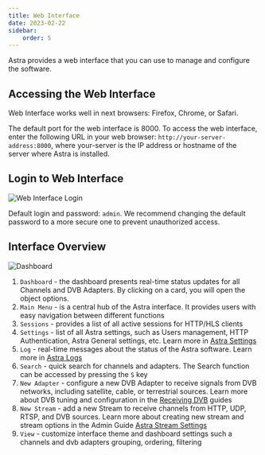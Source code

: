 ```yaml
---
title: Web Interface
date: 2023-02-22
sidebar:
    order: 5
---
```


Astra provides a web interface that you can use to manage and configure the software.

## Accessing the Web Interface

Web Interface works well in next browsers: Firefox, Chrome, or Safari.

The default port for the web interface is 8000. To access the web interface, enter the following URL in your web browser: `http://your-server-address:8000`, where your-server is the IP address or hostname of the server where Astra is installed.

## Login to Web Interface

![Web Interface Login](https://cdn.cesbo.com/help/astra/getting-started/web-interface/login.png)

Default login and password: `admin`. We recommend changing the default password to a more secure one to prevent unauthorized access.

## Interface Overview

![Dashboard](https://cdn.cesbo.com/help/astra/getting-started/web-interface/dashboard.png)

1. `Dashboard` - the dashboard presents real-time status updates for all Channels and DVB Adapters. By clicking on a card, you will open the object options.
1. `Main Menu` - is a central hub of the Astra interface. It provides users with easy navigation between different functions
1. `Sessions` - provides a list of all active sessions for HTTP/HLS clients
1. `Settings` - list of all Astra settings, such as Users management, HTTP Authentication, Astra General settings, etc. Learn more in [Astra Settings](../admin-guide/settings)
1. `Log` - real-time messages about the status of the Astra software. Learn more in [Astra Logs](../admin-guide/log)
1. `Search` - quick search for channels and adapters. The Search function can be accessed by pressing the `S` key
1. `New Adapter` -  configure a new DVB Adapter to receive signals from DVB networks, including satellite, cable, or terrestrial sources. Learn more about DVB tuning and configuration in the [Receiving DVB](../receiving/dvb) guides
1. `New Stream` - add a new Stream to receive channels from HTTP, UDP, RTSP, and DVB sources. Learn more about creating new stream and stream options in the Admin Guide [Astra Stream Settings](../admin-guide/stream)
1. `View` - customize interface theme and dashboard settings such a channels and dvb adapters grouping, ordering, filtering
